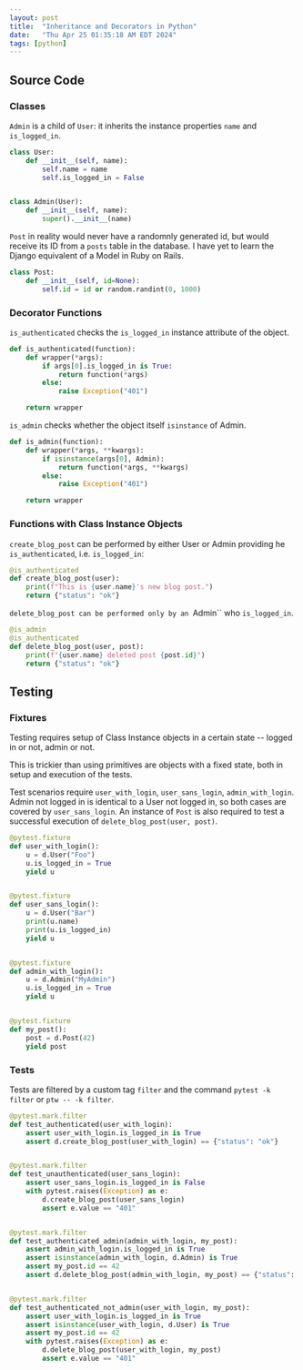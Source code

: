 ```yaml
---
layout: post
title:  "Inheritance and Decorators in Python"
date:   "Thu Apr 25 01:35:18 AM EDT 2024"
tags: [python]
---
```


## Source Code

### Classes

`Admin` is a child of `User`: it inherits the instance properties `name` and `is_logged_in`.

```python
class User:
    def __init__(self, name):
        self.name = name
        self.is_logged_in = False


class Admin(User):
    def __init__(self, name):
        super().__init__(name)
```

`Post` in reality would never have a randomnly generated id, but would receive its ID from a `posts` table in the database.
I have yet to learn the Django equivalent of a Model in Ruby on Rails.

```python
class Post:
    def __init__(self, id=None):
        self.id = id or random.randint(0, 1000)
```

### Decorator Functions

`is_authenticated` checks the `is_logged_in` instance attribute of the object.
```python
def is_authenticated(function):
    def wrapper(*args):
        if args[0].is_logged_in is True:
            return function(*args)
        else:
            raise Exception("401")

    return wrapper
```

`is_admin` checks whether the object itself `isinstance` of Admin.

```python
def is_admin(function):
    def wrapper(*args, **kwargs):
        if isinstance(args[0], Admin):
            return function(*args, **kwargs)
        else:
            raise Exception("401")

    return wrapper
```

### Functions with Class Instance Objects

`create_blog_post` can be performed by either User or Admin providing he `is_authenticated`, i.e. `is_logged_in`:

```python
@is_authenticated
def create_blog_post(user):
    print(f"This is {user.name}'s new blog post.")
    return {"status": "ok"}
```

`delete_blog_post can be performed only by an `Admin`` who `is_logged_in`.

```python
@is_admin
@is_authenticated
def delete_blog_post(user, post):
    print(f"{user.name} deleted post {post.id}")
    return {"status": "ok"}
```

## Testing

### Fixtures

Testing requires setup of Class Instance objects in a certain state -- logged in or not, admin or not.

This is trickier than using primitives are objects with a fixed state, both in setup and execution of the tests.

Test scenarios require `user_with_login`, `user_sans_login`, `admin_with_login`.  Admin not logged in is identical to a User not logged in, so both cases are covered by `user_sans_login`.  An instance of `Post` is also required to test a successful execution of `delete_blog_post(user, post)`.

```python
@pytest.fixture
def user_with_login():
    u = d.User("Foo")
    u.is_logged_in = True
    yield u


@pytest.fixture
def user_sans_login():
    u = d.User("Bar")
    print(u.name)
    print(u.is_logged_in)
    yield u


@pytest.fixture
def admin_with_login():
    u = d.Admin("MyAdmin")
    u.is_logged_in = True
    yield u


@pytest.fixture
def my_post():
    post = d.Post(42)
    yield post
```

### Tests

Tests are filtered by a custom tag `filter` and the command `pytest -k filter` or `ptw -- -k filter`.

```python
@pytest.mark.filter
def test_authenticated(user_with_login):
    assert user_with_login.is_logged_in is True
    assert d.create_blog_post(user_with_login) == {"status": "ok"}


@pytest.mark.filter
def test_unauthenticated(user_sans_login):
    assert user_sans_login.is_logged_in is False
    with pytest.raises(Exception) as e:
        d.create_blog_post(user_sans_login)
        assert e.value == "401"


@pytest.mark.filter
def test_authenticated_admin(admin_with_login, my_post):
    assert admin_with_login.is_logged_in is True
    assert isinstance(admin_with_login, d.Admin) is True
    assert my_post.id == 42
    assert d.delete_blog_post(admin_with_login, my_post) == {"status": "ok"}


@pytest.mark.filter
def test_authenticated_not_admin(user_with_login, my_post):
    assert user_with_login.is_logged_in is True
    assert isinstance(user_with_login, d.User) is True
    assert my_post.id == 42
    with pytest.raises(Exception) as e:
        d.delete_blog_post(user_with_login, my_post)
        assert e.value == "401"

```

